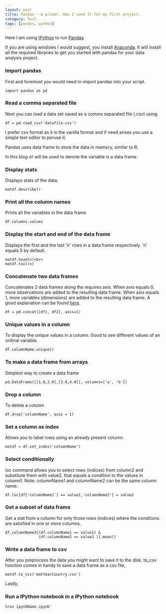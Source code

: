 ```yaml
---
layout: post
title: Pandas - A primer. How I used it for my first project.
category: Tech
tags: [pandas, python]
---
```


Here I am using [IPython](https://ipython.org/) to run [Pandas](http://pandas.pydata.org/).

If you are using windows I would suggest, you install [Anaconda](https://www.continuum.io/downloads).
It will install all the required libraries to get you started with pandas for your data analysis project.

### Import pandas
First and foremost you would need to import pandas into your script.

```
import pandas as pd
```

### Read a comma separated file
Next you can load a data set saved as a comma separated file (.csv) using

```
df = pd.read_csv('datafile.csv')
```

I prefer csv format as it is the vanilla format and if need arises you use a simple text editor to peruse it. 

Pandas uses data frame to store the data in memory, similar to R.

In this blog ```df``` will be used to denote the variable is a data frame.

### Display stats
Displays stats of the data.

```
matdf.describe()
```

### Print all the column names
Prints all the variables in the data frame

```
df.columns.values
```

### Display the start and end of the data frame
Displays the first and the last 'n' rows in a data frame respectively.
'n' equals 5 by default.
```
matdf.head(n)<br>
matdf.tail(n)
```

### Concatenate two data frames
Concatenates 2 data frames along the requires axis.
When axis equals 0, more observations are added to the resulting data frame.
When axis equals 1, more variables (dimensions) are added to the resulting data frame.
A good explanation can be found [here](http://stackoverflow.com/questions/25773245/ambiguity-in-pandas-dataframe-numpy-array-axis-definition).

```
df = pd.concat([df1, df2], axis=1)
```

### Unique values in a column
To display the unique values in a column.
Good to see different values of an ordinal variable.

```
df.columnName.unique()
```

### To make a data frame from arrays
Simplest way to create a data frame

```            
pd.DataFrame([[1.0,2.0],[3.0,4.0]], columns=['a', 'b'])
```

### Drop a column
To delete a column

```
df.drop('columnName', axis = 1)
```

### Set a column as index
Allows you to label rows using an already present column.

```
matdf = df.set_index('columnName')
```

### Select conditionally
loc command allows you to select rows (indices) from column2 and substitute them with value2, that equals a condition to the values in column1. 
Note: columnName1 and columnName2 can be the same column name.

```
df.loc[df['columnName1'] == value1,'columnName2'] = value2
```

### Get a subset of data frame
Get a stat from a column for only those rows (indices) where the conditions are satisfied in one or more columns.

```
df.columnName3[(df.columnName1 == value1) & 
               (df.columnName2 == value2 )].mean()
```

### Write a data frame to csv
After you preprocess the data you might want to save it to the disk.
to_csv function comes in handy to save a data frame as a csv file,

```
matdf.to_csv('matYearCountry.csv')
```

Lastly,

### Run a IPython notebook in a IPython notebook

```
%run ipynbName.ipynb'
```
